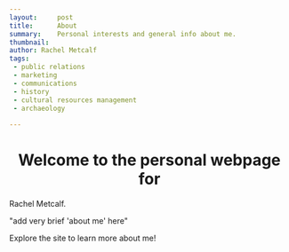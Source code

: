 ```yaml
---
layout:		post
title:		About
summary:	Personal interests and general info about me.
thumbnail: 
author: Rachel Metcalf
tags:
 - public relations
 - marketing
 - communications
 - history
 - cultural resources management
 - archaeology
 
---
```


# <center>Welcome to the personal webpage for <br>
Rachel Metcalf.</center>  


"add very brief 'about me' here"

Explore the site to learn more about me!
